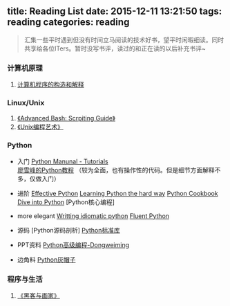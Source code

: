 title: Reading List
date: 2015-12-11 13:21:50
tags: reading
categories: reading
---


>汇集一些平时遇到但没有时间立马阅读的技术好书，望平时闲暇细读。同时共享给各位ITers。暂时没写书评，读过的和正在读的以后补充书评~

### 计算机原理

1. [计算机程序的构造和解释](http://www-inst.eecs.berkeley.edu/~cs61a/fa11/61a-python/content/www/index.html)


### Linux/Unix
1. [《Advanced Bash: Scrpiting Guide》](http://www.tldp.org/LDP/abs/html/)
2. [《Unix编程艺术》](https://book.douban.com/subject/5387401/)

<!--more-->

### Python
- 入门
    [Python Manunal - Tutorials](https://docs.python.org/3/tutorial/    )   
    [廖雪峰的Python教程](http://www.liaoxuefeng.com/wiki/0014316089557264a6b348958f449949df42a6d3a2e542c000) （较为全面，也有操作性的代码。但是细节方面解释不多，仅做入门）

- 进阶
    [Effective Python](http://www.effectivepython.com/)
    [Learning Python the hard way](http://learnpythonthehardway.org/book/)
    [Python Cookbook](http://python3-cookbook.readthedocs.org/zh_CN/latest/)
    [Dive into Python](http://www.diveintopython3.net/table-of-contents.html)
    [Python核心编程]

- more elegant
    [Writting idiomatic python](https://www.jeffknupp.com/writing-idiomatic-python-ebook/)
    [Fluent Python](http://www.amazon.cn/gp/product/1491946008/ref=as_li_ss_tl?ie=UTF8&camp=536&creative=3132&creativeASIN=1491946008&linkCode=as2&tag=flamingtop-23)

- 源码
    [Python源码剖析]
    [Python标准库](https://docs.python.org/3/library/index.html)

- PPT资料
    [Python高级编程-Dongweiming](http://dongweiming.github.io/Expert-Python/#1)

- 边角料
    [Python灰帽子](https://book.douban.com/subject/6025284/)





### 程序与生活
1. [《黑客与画家》](https://book.douban.com/subject/6021440/)